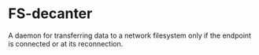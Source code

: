 # FS-decanter
A daemon for transferring data to a network filesystem only if the endpoint is connected or at its reconnection.
